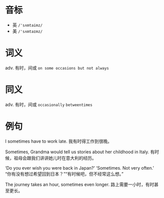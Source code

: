 # 音标

- 英 `/'sʌmtaimz/`
- 美 `/'sʌmtaɪmz/`

# 词义

adv. 有时，间或
`on some occasions but not always`

# 同义

adv. 有时，间或
`occasionally` `betweentimes`

# 例句

I sometimes have to work late.
我有时得工作到很晚。

Sometimes, Grandma would tell us stories about her childhood in Italy.
有时候，祖母会跟我们讲讲她儿时在意大利的经历。

‘Do you ever wish you were back in Japan?’ ‘Sometimes. Not very often.’
“你有没有想过希望回到日本？”“有时候吧，但不经常这么想。”

The journey takes an hour, sometimes even longer.
路上需要一小时，有时甚至更长。


